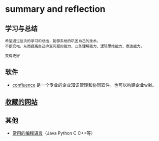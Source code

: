 # summary and reflection
## 学习与总结
```text
希望通过这次的学习和总结，能够系统的巩固自己的技术。
不断充电，从而提高自己排查问题的能力、业务理解能力、逻辑思维能力、表达能力。

变得更好
```



## 软件
- [confluence](/confluence.md)  是一个专业的企业知识管理和协同软件。也可以构建企业wiki。

## [收藏的网站](/website.md)

## 其他
- [常用的编程语言](/language.md)（Java Python C C++等）